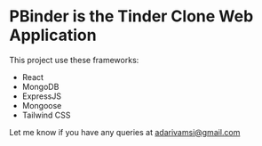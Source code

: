 # PBinder is the Tinder Clone Web Application

This project use these frameworks:
- React
- MongoDB
- ExpressJS
- Mongoose
- Tailwind CSS

Let me know if you have any queries at adarivamsi@gmail.com